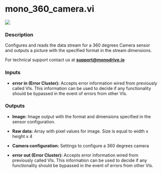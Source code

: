 # mono_360_camera.vi

<p class="img_container">
<img class="lg_img" src="../mono_360_camera.png"/>
</p>

### Description

Configures and reads the data stream for a 360 degrees Camera sensor and outputs a picture with the specified format in the stream dimensions.

For technical support contact us at **support@monodrive.io** 

### Inputs

- **error in (Error Cluster):** Accepts error information wired from previously called VIs. This information can be used to decide if any functionality should be bypassed in the event of errors from other VIs. 

### Outputs

- **Image:**  Image output with the format and dimensions  specified in
the sensor configuration.
 

- **Raw data:**  Array with pixel values for image. Size is equal to width x
height x 4
 

- **Camera configuration:**  Settings to configure a 360 degrees camera
 

- **error out (Error Cluster):** Accepts error information wired from previously called VIs. This information can be used to decide if any functionality should be bypassed in the event of errors from other VIs. 

<p>&nbsp;</p>
